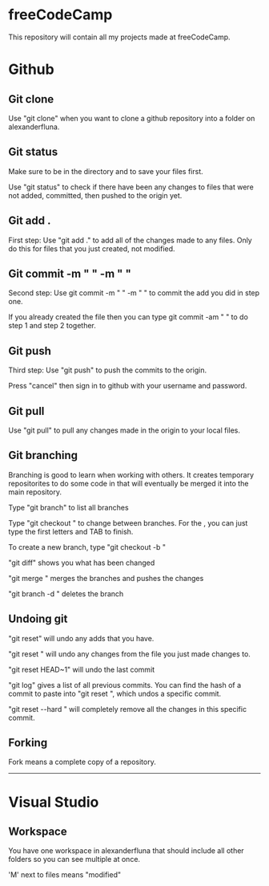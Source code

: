 # freeCodeCamp

This repository will contain all my projects made at freeCodeCamp.

# Github

## Git clone

Use "git clone" when you want to clone a github repository into a folder on alexanderfluna.

## Git status

Make sure to be in the directory and to save your files first.

Use "git status" to check if there have been any changes to files that were not added, committed, then pushed to the origin yet.

## Git add .

First step:
Use "git add ." to add all of the changes made to any files. Only do this for files that you just created, not modified.

## Git commit -m " " -m " "

Second step:
Use git commit -m " " -m " " to commit the add you did in step one.

If you already created the file then you can type git commit -am " " to do step 1 and step 2 together.

## Git push

Third step:
Use "git push" to push the commits to the origin.

Press "cancel" then sign in to github with your username and password.

## Git pull

Use "git pull" to pull any changes made in the origin to your local files.

## Git branching

Branching is good to learn when working with others. It creates temporary repositorites to do some code in that will eventually be merged it into the main repository.

Type "git branch" to list all branches

Type "git checkout <branch>" to change between branches. For the <branch>, you can just type the first letters and TAB to finish.

To create a new branch, type "git checkout -b <name>"

"git diff" shows you what has been changed

"git merge <branch>" merges the branches and pushes the changes

"git branch -d <branch>" deletes the branch

## Undoing git

"git reset" will undo any adds that you have.

"git reset <file>" will undo any changes from the file you just made changes to.

"git reset HEAD~1"  will undo the last commit

"git log" gives a list of all previous commits. You can find the hash of a commit to paste into "git reset <hash>", which undos a specific commit.

"git reset --hard <hash>" will completely remove all the changes in this specific commit.

## Forking

Fork means a complete copy of a  repository.
___________________________________________________________
# Visual Studio

## Workspace

You have one workspace in alexanderfluna that should include all other folders so you can see multiple at once.

'M' next to files means "modified"
